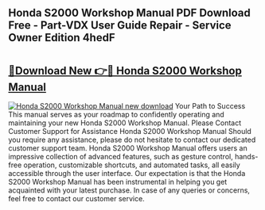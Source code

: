 ## Honda S2000 Workshop Manual PDF Download Free - Part-VDX User Guide Repair - Service Owner Edition 4hedF

# <h2><a href="http://bc30077.oget.top/?id=Honda+S2000+Workshop+Manual">🔗Download New 👉🔴 Honda S2000 Workshop Manual</a></h2>

[![Honda S2000 Workshop Manual new download](https://i.imgur.com/5g1atiW.png)](http://bc30077.oget.top/?id=Honda+S2000+Workshop+Manual)
Your Path to Success This manual serves as your roadmap to confidently operating and maintaining your new Honda S2000 Workshop Manual. Please Contact Customer Support for Assistance Honda S2000 Workshop Manual Should you require any assistance, please do not hesitate to contact our dedicated customer support team. Honda S2000 Workshop Manual offers users an impressive collection of advanced features, such as gesture control, hands-free operation, customizable shortcuts, and automated tasks, all easily accessible through the user interface. Our expectation is that the Honda S2000 Workshop Manual has been instrumental in helping you get acquainted with your latest purchase. In case of any queries or concerns, feel free to contact our customer service.
